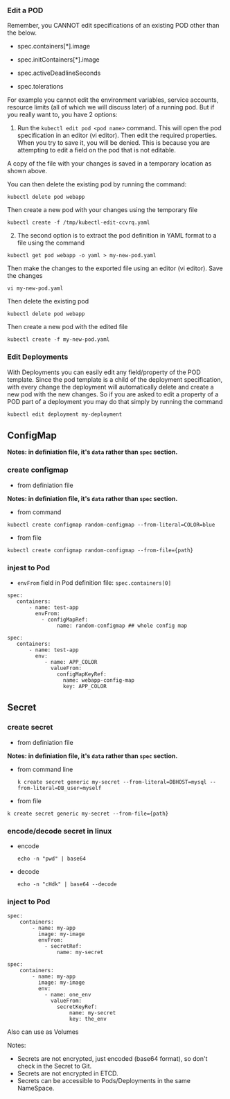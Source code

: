 ### Edit a POD

Remember, you CANNOT edit specifications of an existing POD other than the below.

- spec.containers[*].image

- spec.initContainers[*].image

- spec.activeDeadlineSeconds

- spec.tolerations

For example you cannot edit the environment variables, service accounts, resource limits (all of which we will discuss later) of a running pod. But if you really want to, you have 2 options:

1. Run the `kubectl edit pod <pod name>` command. This will open the pod specification in an editor (vi editor). Then edit the required properties. When you try to save it, you will be denied. This is because you are attempting to edit a field on the pod that is not editable.

A copy of the file with your changes is saved in a temporary location as shown above.

You can then delete the existing pod by running the command:

`kubectl delete pod webapp`

Then create a new pod with your changes using the temporary file

`kubectl create -f /tmp/kubectl-edit-ccvrq.yaml`

2. The second option is to extract the pod definition in YAML format to a file using the command

`kubectl get pod webapp -o yaml > my-new-pod.yaml`

Then make the changes to the exported file using an editor (vi editor). Save the changes

`vi my-new-pod.yaml`

Then delete the existing pod

`kubectl delete pod webapp`

Then create a new pod with the edited file

`kubectl create -f my-new-pod.yaml`

### Edit Deployments

With Deployments you can easily edit any field/property of the POD template. Since the pod template is a child of the deployment specification, with every change the deployment will automatically delete and create a new pod with the new changes. So if you are asked to edit a property of a POD part of a deployment you may do that simply by running the command

`kubectl edit deployment my-deployment`

## ConfigMap

**Notes: in definiation file, it's `data` rather than `spec` section.**

### create configmap

- from definiation file

**Notes: in definiation file, it's `data` rather than `spec` section.**

- from command

`kubectl create configmap random-configmap --from-literal=COLOR=blue`

- from file

`kubectl create configmap random-configmap --from-file={path}`

### injest to Pod

- `envFrom` field in Pod definition file: `spec.containers[0]`

```
spec:
   containers:
       - name: test-app
         envFrom:
           - configMapRef:
                name: random-configmap ## whole config map
```

```
spec:
   containers:
       - name: test-app
         env:
            - name: APP_COLOR
              valueFrom:
                configMapKeyRef:
                  name: webapp-config-map
                  key: APP_COLOR
```

## Secret

### create secret

- from definiation file

**Notes: in definiation file, it's `data` rather than `spec` section.**

- from command line

  `k create secret generic my-secret --from-literal=DBHOST=mysql --from-literal=DB_user=myself`

- from file

`k create secret generic my-secret --from-file={path}`

### encode/decode secret in linux

- encode

  `echo -n "pwd" | base64`

- decode

  `echo -n "cHdk" | base64 --decode`

### inject to Pod

```
spec:
    containers:
        - name: my-app
          image: my-image
          envFrom:
            - secretRef:
                name: my-secret
```

```
spec:
    containers:
        - name: my-app
          image: my-image
          env:
            - name: one_env
              valueFrom:
                secretKeyRef:
                    name: my-secret
                    key: the_env
```

Also can use as Volumes

Notes:

- Secrets are not encrypted, just encoded (base64 format), so don't check in the Secret to Git.
- Secrets are not encrypted in ETCD.
- Secrets can be accessible to Pods/Deployments in the same NameSpace.
